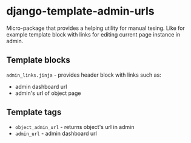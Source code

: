 # django-template-admin-urls

Micro-package that provides a helping utility for manual tesing. Like for example template block with links for editing current page instance in admin.

## Template blocks

`admin_links.jinja` - provides header block with links such as:
* admin dashboard url
* admin's url of object page

## Template tags

* `object_admin_url` - returns object's url in admin
* `admin_url` - admin dashboard url
